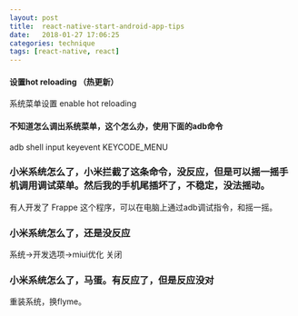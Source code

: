 ```yaml
---
layout: post
title:  react-native-start-android-app-tips
date:   2018-01-27 17:06:25
categories: technique
tags: [react-native, react]
---
```



#### 设置hot reloading （热更新）
系统菜单设置 enable hot reloading

#### 不知道怎么调出系统菜单，这个怎么办，使用下面的adb命令
adb shell input keyevent KEYCODE_MENU

### 小米系统怎么了，小米拦截了这条命令，没反应，但是可以摇一摇手机调用调试菜单。然后我的手机尾插坏了，不稳定，没法摇动。
有人开发了 Frappe 这个程序，可以在电脑上通过adb调试指令，和摇一摇。

### 小米系统怎么了，还是没反应
系统->开发选项->miui优化 关闭

### 小米系统怎么了，马蛋。有反应了，但是反应没对
重装系统，换flyme。
